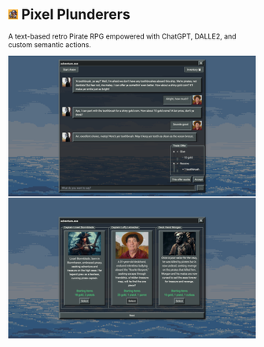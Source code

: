 <h1><img style="display: inline-block; width: 20px; height: 20px;" src="./public/adventure.jpg"> Pixel Plunderers</h1>

A text-based retro Pirate RPG empowered with ChatGPT, DALLE2, and custom semantic actions.

![Gameplay example 1](./public/gameplay.png)
![Gameplay example 2](./public/characterselect.png)
